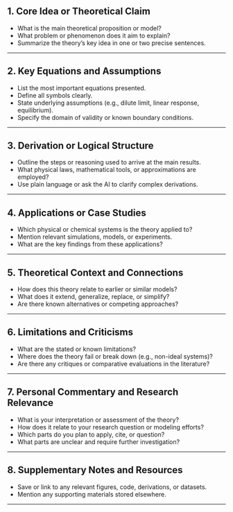 

## 1. Core Idea or Theoretical Claim

- What is the main theoretical proposition or model?
- What problem or phenomenon does it aim to explain?
- Summarize the theory’s key idea in one or two precise sentences.

---

## 2. Key Equations and Assumptions

- List the most important equations presented.
- Define all symbols clearly.
- State underlying assumptions (e.g., dilute limit, linear response, equilibrium).
- Specify the domain of validity or known boundary conditions.

---

## 3. Derivation or Logical Structure

- Outline the steps or reasoning used to arrive at the main results.
- What physical laws, mathematical tools, or approximations are employed?
- Use plain language or ask the AI to clarify complex derivations.

---

## 4. Applications or Case Studies

- Which physical or chemical systems is the theory applied to?
- Mention relevant simulations, models, or experiments.
- What are the key findings from these applications?

---

## 5. Theoretical Context and Connections

- How does this theory relate to earlier or similar models?
- What does it extend, generalize, replace, or simplify?
- Are there known alternatives or competing approaches?

---

## 6. Limitations and Criticisms

- What are the stated or known limitations?
- Where does the theory fail or break down (e.g., non-ideal systems)?
- Are there any critiques or comparative evaluations in the literature?

---

## 7. Personal Commentary and Research Relevance

- What is your interpretation or assessment of the theory?
- How does it relate to your research question or modeling efforts?
- Which parts do you plan to apply, cite, or question?
- What parts are unclear and require further investigation?

---

## 8. Supplementary Notes and Resources

- Save or link to any relevant figures, code, derivations, or datasets.
- Mention any supporting materials stored elsewhere.

---

